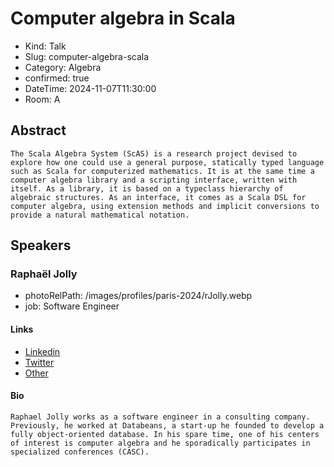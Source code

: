 # Computer algebra in Scala

- Kind: Talk
- Slug: computer-algebra-scala
- Category: Algebra
- confirmed: true
- DateTime: 2024-11-07T11:30:00
- Room: A

## Abstract

```
The Scala Algebra System (ScAS) is a research project devised to explore how one could use a general purpose, statically typed language such as Scala for computerized mathematics. It is at the same time a computer algebra library and a scripting interface, written with itself. As a library, it is based on a typeclass hierarchy of algebraic structures. As an interface, it comes as a Scala DSL for computer algebra, using extension methods and implicit conversions to provide a natural mathematical notation.
```

## Speakers

### Raphaël Jolly

- photoRelPath: /images/profiles/paris-2024/rJolly.webp
- job: Software Engineer

#### Links

- [Linkedin](https://www.linkedin.com/in/raphaeljolly)
- [Twitter](https://x.com/raphaeljolly)
- [Other](http://raphael.jolly.free.fr)

#### Bio

```
Raphael Jolly works as a software engineer in a consulting company. Previously, he worked at Databeans, a start-up he founded to develop a fully object-oriented database. In his spare time, one of his centers of interest is computer algebra and he sporadically participates in specialized conferences (CASC).
```
